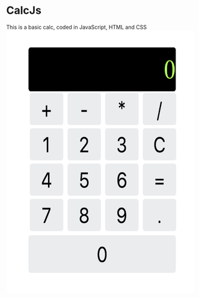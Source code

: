 # CalcJs
This is a basic calc, coded in JavaScript, HTML and CSS
</br>
<img src="https://github.com/saritapp16/CalcJs/blob/master/Screen%20Shot%202018-10-25%20at%208.22.58%20PM.png" align="center" height="700px" width="500px"/>
